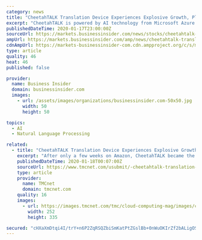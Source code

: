```yaml
---
category: news
title: "CheetahTALK Translation Device Experiences Explosive Growth, Plans New Market Expansion"
excerpt: "CheetahTALK is powered by AI technology from Microsoft Azure Cognitive Services, with machine translation and Neural Text-to-Speech capabilities, as well as Automatic Speech Recognition from OrionStar. The palm-sized device translates 42 popular languages including English, Spanish, French, Italian, Chinese, Japanese, Germany and Portuguese ..."
publishedDateTime: 2020-01-17T23:00:00Z
sourceUrl: https://markets.businessinsider.com/news/stocks/cheetahtalk-translation-device-experiences-explosive-growth-plans-new-market-expansion-1028827301
ampUrl: https://markets.businessinsider.com/amp/news/cheetahtalk-translation-device-experiences-explosive-growth-plans-new-market-expansion-1028827301
cdnAmpUrl: https://markets-businessinsider-com.cdn.ampproject.org/c/s/markets.businessinsider.com/amp/news/cheetahtalk-translation-device-experiences-explosive-growth-plans-new-market-expansion-1028827301
type: article
quality: 46
heat: 46
published: false

provider:
  name: Business Insider
  domain: businessinsider.com
  images:
    - url: /assets/images/organizations/businessinsider.com-50x50.jpg
      width: 50
      height: 50

topics:
  - AI
  - Natural Language Processing

related:
  - title: "CheetahTALK Translation Device Experiences Explosive Growth, Plans New Market Expansion"
    excerpt: "After only a few weeks on Amazon, CheetahTALK became the best seller in the foreign language translator category ... CheetahTALK is powered by AI technology from Microsoft Azure Cognitive Services, with machine translation and Neural Text-to-Speech capabilities, as well as Automatic Speech Recognition from OrionStar. The palm-sized device ..."
    publishedDateTime: 2020-01-18T00:07:00Z
    sourceUrl: https://www.tmcnet.com/usubmit/-cheetahtalk-translation-device-experiences-explosive-growth-plans-new-/2020/01/17/9083479.htm
    type: article
    provider:
      name: TMCnet
      domain: tmcnet.com
    quality: 16
    images:
      - url: https://images.tmcnet.com/tmc/cloud-computing-mag/images/cloud-computing-0515-cover.jpg
        width: 252
        height: 335

secured: "cHXaXmDtqi4I/trY+n6P2ZqRSQZbiSmKatPtZGslBb+0nWuOKIrZf2bALigOSw1vKWXLDDlvlHETgMBCSJvQlMSoXUGjRp7fEgLXBHAv6Z4fPBNlAQapI6lVYEGkgtYI+E5xYy9fe+2WMAi7O44t1X5seQ5vQ7tiLIhFuPyrnrikKkD4a2ZFnVhrG93yr7SgSibKyILxanXIdLeLG+QT0HYa9SyhJrhjLt74BW49DGdTswUd/BfizullS2/mP4vnBtiI59S3LX0mqKgrmi4T82PupKn73dnlEMQJfFo9Gkg=;pCiYCNjXjogMnOxeV8/jDQ=="
---
```


